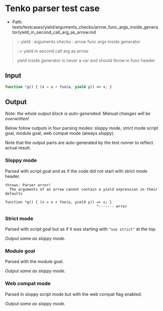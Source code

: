 # Tenko parser test case

- Path: tests/testcases/yield/arguments_checks/arrow_func_args_inside_generator/yield_in_second_call_arg_as_arrow.md

> :: yield : arguments checks : arrow func args inside generator
>
> ::> yield in second call arg as arrow
>
> yield inside generator is never a var and should throw in func header

## Input


`````js
function *g() { (x = x + foo(a, yield y)) => x; }
`````

## Output

_Note: the whole output block is auto-generated. Manual changes will be overwritten!_

Below follow outputs in four parsing modes: sloppy mode, strict mode script goal, module goal, web compat mode (always sloppy).

Note that the output parts are auto-generated by the test runner to reflect actual result.

### Sloppy mode

Parsed with script goal and as if the code did not start with strict mode header.

`````
throws: Parser error!
  The arguments of an arrow cannot contain a yield expression in their defaults

function *g() { (x = x + foo(a, yield y)) => x; }
                                          ^------- error
`````

### Strict mode

Parsed with script goal but as if it was starting with `"use strict"` at the top.

_Output same as sloppy mode._

### Module goal

Parsed with the module goal.

_Output same as sloppy mode._

### Web compat mode

Parsed in sloppy script mode but with the web compat flag enabled.

_Output same as sloppy mode._
